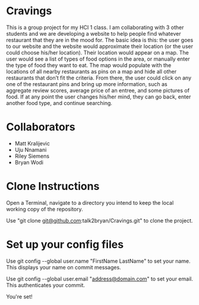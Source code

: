 # Cravings
This is a group project for my HCI 1 class. I am collaborating with 3 other students and we are developing a website to help people find whatever restaurant that they are in the mood for.  The basic idea is this:  the user goes to our website and the website would approximate their location (or the user could choose his/her location).  Their location would appear on a map.  The user would see a list of types of food options in the area, or manually enter the type of food they want to eat.  The map would populate with the locations of all nearby restaurants as pins on a map and hide all other restaurants that don’t fit the criteria.  From there, the user could click on any one of the restaurant pins and bring up more information, such as aggregate review scores, average price of an entree, and some pictures of food.  If at any point the user changes his/her mind, they can go back, enter another food type, and continue searching. 

# Collaborators
- Matt Kralijevic
- Uju Nnamani
- Riley Siemens
- Bryan Wodi

# Clone Instructions
Open a Terminal, navigate to a directory you intend to keep the local working copy of the repository.

Use "git clone git@github.com:talk2bryan/Cravings.git" to clone the project.

# Set up your config files
Use git config --global user.name "FirstName LastName"  to set your name. This displays your name on commit messages.

Use git config --global user.email "address@domain.com"  to set your email. This authenticates your commit.

You're set!
